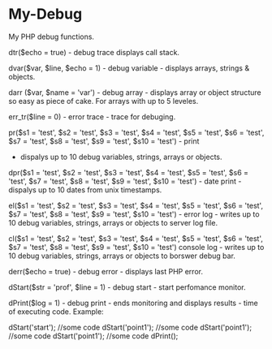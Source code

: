 # My-Debug
My PHP debug functions.

dtr($echo = true) - debug trace displays call stack.

dvar($var, $line, $echo = 1) - debug variable - displays arrays, strings & objects.

darr ($var, $name = 'var') - debug array - displays array or object structure so easy as piece of cake. For arrays with up to 5 leveles.

err_tr($line = 0) - error trace - trace for debuging.

pr($s1 = 'test', $s2 = 'test', $s3 = 'test', $s4 = 'test', $s5 = 'test', $s6 = 'test', $s7 = 'test', $s8 = 'test', $s9 = 'test', $s10 = 'test') - print 
- dispalys up to 10 debug variables, strings, arrays or objects.

dpr($s1 = 'test', $s2 = 'test', $s3 = 'test', $s4 = 'test', $s5 = 'test', $s6 = 'test', $s7 = 'test', $s8 = 'test', $s9 = 'test', $s10 = 'test') - date print - dispalys up to 10 dates from unix timestamps.

el($s1 = 'test', $s2 = 'test', $s3 = 'test', $s4 = 'test', $s5 = 'test', $s6 = 'test', $s7 = 'test', $s8 = 'test', $s9 = 'test', $s10 = 'test') - error log - writes up to 10 debug variables, strings, arrays or objects to server log file.

cl($s1 = 'test', $s2 = 'test', $s3 = 'test', $s4 = 'test', $s5 = 'test', $s6 = 'test', $s7 = 'test', $s8 = 'test', $s9 = 'test', $s10 = 'test') console log - writes up to 10 debug variables, strings, arrays or objects to borswer debug bar.

derr($echo = true) - debug error - displays last PHP error.

dStart($str = 'prof', $line = 1) - debug start - start perfomance monitor.

dPrint($log = 1) - debug print - ends monitoring and displays results - time of executing code.
Example:

dStart('start');
//some code
dStart('point1');
//some code
dStart('point1');
//some code
dStart('point1');
//some code
dPrint();


